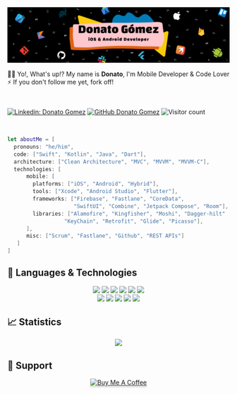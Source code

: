 <img src="https://github.com/donatogomez/donatogomez/blob/main/img/header.png" />

<br/>

:metal:&#127995; Yo!, What's up!? My name is **Donato**, I'm Mobile Developer & Code Lover  <br> 
:zap: If you don't follow me yet, fork off!

<br/>

[![Linkedin: Donato Gomez](https://img.shields.io/badge/-Donato_Gomez-blue?style=flat-square&logo=Linkedin&logoColor=white&link=https://www.linkedin.com/in/donatogomez/)](https://www.linkedin.com/in/donatogomez/)
[![GitHub Donato Gomez](https://img.shields.io/github/followers/donatogomez?label=follow&style=social)](https://github.com/donatogomez)
![Visitor count](https://shields-io-visitor-counter.herokuapp.com/badge?page=donatogomez.README.md)

<br/> 

```swift
let aboutMe = [
  pronouns: "he/him",
  code: ["Swift", "Kotlin", "Java", "Dart"],
  architecture: ["Clean Architecture", "MVC", "MVVM", "MVVM-C"],
  technologies: [
      mobile: [
        platforms: ["iOS", "Android", "Hybrid"],
        tools: ["Xcode", "Android Studio", "Flutter"],
        frameworks: ["Firebase", "Fastlane", "CoreData", 
                     "SwiftUI", "Combine", "Jetpack Compose", "Room"],
        libraries: ["Alamofire", "Kingfisher", "Moshi", "Dagger-hilt"
                  "KeyChain", "Retrofit", "Glide", "Picasso"],
      ],
      misc: ["Scrum", "Fastlane", "Github", "REST APIs"]
   ]
]
```

## :dart: Languages & Technologies

<div align="center">
  <img src="https://img.shields.io/badge/KOTLIN-blueviolet?style=for-the-badge&logo=kotlin&logoColor=white">
  <img src="https://img.shields.io/badge/ANDROID-32DE84?style=for-the-badge&logo=android&logoColor=white">
  <img src="https://img.shields.io/badge/SWIFT-f05138?style=for-the-badge&logo=swift&logoColor=white">
  <img src="https://img.shields.io/badge/APPLE-white?style=for-the-badge&logo=apple&logoColor=black">
  <img src="https://img.shields.io/badge/-GITHUB-black?style=for-the-badge&logo=github">
  <img src="https://img.shields.io/badge/mySQL-00758F?style=for-the-badge&logo=mysql&logoColor=white"><br>
  <img src="https://img.shields.io/badge/firebase-FFA611?style=for-the-badge&logo=firebase&logoColor=white">
  <img src="https://img.shields.io/badge/trello-007AC0?style=for-the-badge&logo=trello&logoColor=white">
  <img src="https://img.shields.io/badge/markdown-black?style=for-the-badge&logo=markdown&logoColor=white">
  <img src="https://img.shields.io/badge/slack-E01E5A?style=for-the-badge&logo=slack&logoColor=white">
  <img src="https://img.shields.io/badge/FASTLANE-darkblue?style=for-the-badge&logo=fastlane&logoColor=white">
</div>

## :chart_with_upwards_trend: Statistics

<div align="center">
  <img src="https://github-readme-stats.vercel.app/api?username=donatogomez&show_icons=true&theme=tokyonight">
</div>

## :rocket: Support

<div align="center">
  <a href="https://www.buymeacoffee.com/somalias" target="_blank"><img src="https://www.buymeacoffee.com/assets/img/custom_images/orange_img.png" alt="Buy Me A Coffee" style="height: 41px !important;width: 174px !important;box-shadow: 0px 3px 2px 0px rgba(190, 190, 190, 0.5) !important;-webkit-box-shadow: 0px 3px 2px 0px rgba(190, 190, 190, 0.5) !important;" >
  </a>
</div>
